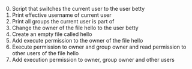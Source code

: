 0. Script that switches the current user to the user betty
1. Print effective username of current user
2. Print all groups the current user is part of
3. Change the owner of the file hello to the user betty
4. Create an empty file called hello
5. Add execute permission to the owner of the file hello
6. Execute permission to owner and group owner and read permission to other users of the file hello
7. Add execution permission to owner, group owner and other users
